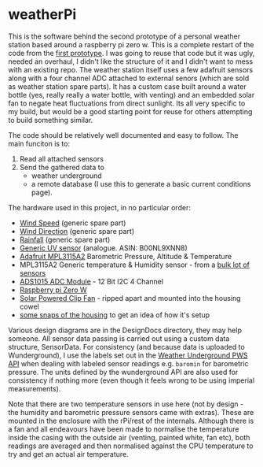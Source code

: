 # weatherPi
This is the software behind the second prototype of a personal weather station based around a raspberry pi zero w. This is a complete restart of the code from the [first prototype](https://github.com/dirtchild/rpi_projects/tree/master/weather.piZero). I was going to reuse that code but it was ugly, needed an overhaul, I didn't like the structure of it and I didn't want to mess with an existing repo. The weather station itself uses a few adafruit sensors along with a four channel ADC attached to external senors (which are sold as weather station spare parts). It has a custom case built around a water bottle (yes, really really a water bottle, with venting) and an embedded solar fan to negate heat fluctuations from direct sunlight. Its all very specific to my build, but would be a good starting point for reuse for others attempting to build something similar.


The code should be relatively well documented and easy to follow. The main funciton is to:

1. Read all attached sensors
1. Send the gathered data to
    * weather underground 
    * a remote database (I use this to generate a basic current conditions page). 

The hardware used in this project, in no particular order:

* [Wind Speed](https://www.amazon.co.uk/dp/B00FQGV78C/ref=pe_3187911_189395841_TE_3p_dp_2) (generic spare part)
* [Wind Direction](https://www.amazon.co.uk/dp/B00FQGV8RM/ref=pe_3187911_189395841_TE_3p_dp_1) (generic spare part)
* [Rainfall](https://www.amazon.co.uk/dp/B00QDMBXUA/ref=pe_3187911_189395841_TE_3p_dp_1) (generic spare part)
* [Generic UV sensor](https://www.amazon.co.uk/dp/B00NL9XNN8/ref=pe_3187911_189395841_TE_3p_dp_1) (analogue. ASIN: B00NL9XNN8)
* [Adafruit MPL3115A2](https://www.adafruit.com/product/1893) Barometric Pressure, Altitude & Temperature
* MPL3115A2 Generic temperature & Humidity sensor - from a [bulk lot of sensors](http://www.gearbest.com/kits/pp_447873.html)
* [ADS1015 ADC Module](https://www.adafruit.com/product/1083) - 12 Bit I2C 4 Channel
* [Raspberry pi Zero W](https://www.raspberrypi.org/products/raspberry-pi-zero-w/)
* [Solar Powered Clip Fan](https://images-na.ssl-images-amazon.com/images/I/51NwW1oJ6fL._SY355_.jpg) - ripped apart and mounted into the housing cowel
* [some snaps of the housing](http://imgur.com/a/hO6tJ) to get an idea of how it's setup

Various design diagrams are in the DesignDocs directory, they may help someone. All sensor data passing is carried out using a custom data structure, SensorData. For consistency (and because data is uploaded to Wunderground), I use the labels set out in the [Weather Underground PWS API](http://wiki.wunderground.com/index.php/PWS_-_Upload_Protocol) when dealing with labeled sensor readings e.g. `baromin` for barometric pressure. The units defined by the wunderground API are also used for consistency if nothing more (even though it feels wrong to be using imperial measurements).

Note that there are two temperature sensors in use here (not by design - the humidity and barometric pressure sensors came with extras). These are mounted in the enclosure with the rPi/rest of the internals. Although there is a fan and all endeavours have been made to normalise the temperature inside the casing with the outside air (venting, painted white, fan etc), both readings are averaged and then normalised against the CPU temperature to try and get an actual air temperature. 
